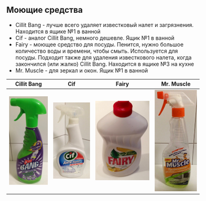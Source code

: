 ## Моющие средства ##
* Cillit Bang - лучше всего удаляет известковый налет и загрязнения. Находится в ящике №1 в ванной
* Cif - аналог Cillit Bang, немного дешевле. Ящик №1 в ванной
* Fairy - моющее средство для посуды. Пенится, нужно большое количество воды и времени, чтобы смыть. Используется для посуды. Подходит также для удаления известкового налета, когда закончился (или жалко) Cillit Bang. Находится в ящике №3 на кухне
* Mr. Muscle - для зеркал и окон. Ящик №1 в ванной

Cillit Bang | Cif | Fairy | Mr. Muscle
--- | --- | --- | ---
 ![](./img/cillitbang.jpg) | ![](./img/cif.jpg) |  ![](./img/fairy.jpg) | ![](./img/mrmuscle.jpg)
